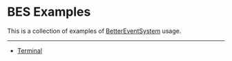 # BES Examples
This is a collection of examples of [BetterEventSystem](https://github.com/AW1534/BetterEventSystem) usage.

---
- [Terminal](/tree/main/Terminal#readme)